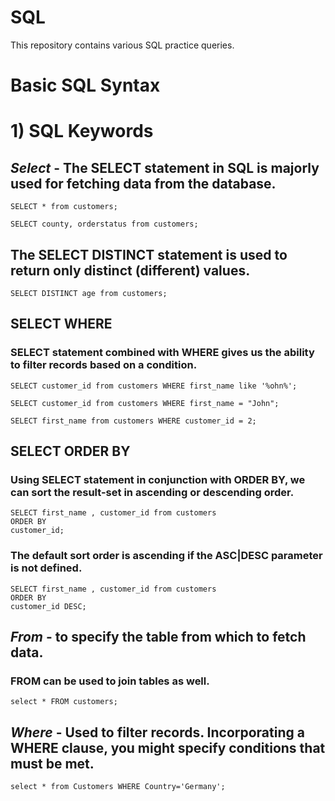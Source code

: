 # SQL
This repository contains various SQL practice queries.

# Basic SQL Syntax
# 1) SQL Keywords

## *Select* - The SELECT statement in SQL is majorly used for fetching data from the database.

```
SELECT * from customers;
```

```
SELECT county, orderstatus from customers;
```

## The SELECT DISTINCT statement is used to return only distinct (different) values. 

``` 
SELECT DISTINCT age from customers;
```

## SELECT WHERE
### SELECT statement combined with WHERE gives us the ability to filter records based on a condition.

```
SELECT customer_id from customers WHERE first_name like '%ohn%';
```

```
SELECT customer_id from customers WHERE first_name = "John";
```

```
SELECT first_name from customers WHERE customer_id = 2;
```

## SELECT ORDER BY
### Using SELECT statement in conjunction with ORDER BY, we can sort the result-set in ascending or descending order.

```
SELECT first_name , customer_id from customers
ORDER BY
customer_id;
```

### The default sort order is ascending if the ASC|DESC parameter is not defined.

```
SELECT first_name , customer_id from customers
ORDER BY
customer_id DESC;
```

## *From* - to specify the table from which to fetch data.
### FROM can be used to join tables as well.


```
select * FROM customers;
```

## *Where* - Used to filter records. Incorporating a WHERE clause, you might specify conditions that must be met.

```
select * from Customers WHERE Country='Germany';
```
